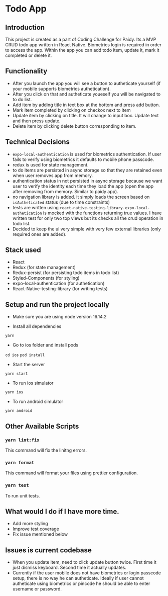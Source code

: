 # Todo App

## Introduction

This project is created as a part of Coding Challenge for Paidy.
Its a MVP CRUD todo app written in React Native. Biometrics login is required in order to access the app. Within the app you can add todo item, update it, mark it completed or delete it.

## Functionality

- After you launch the app you will see a button to autheticate yourself (if your mobile supports biometrics authetication).
- After you click on that and autheticate youeself you will be navigated to to do list.
- Add item by adding title in text box at the bottom and press add button.
- Mark item completed by clicking on checkox next to item
- Update item by clicking on title. It will change to input box. Update text and then press update.
- Delete item by clicking delete button corresponding to item.

## Technical Decisions

- `expo-local-authentication` is used for biometrics authentication. If user fails to verify using biometrics it defaults to mobile phone passcode.
- redux is used for state management.
- to do items are persisted in async storage so that they are retained even when user removes app from memory.
- authentication status in not persisted in async storage because we want user to verify the identity each time they load the app (open the app after removing from memory. Similar to paidy app).
- no navigation library is added. it simply loads the screen based on `isAutheticated` status (due to time constraints)
- tests are written using `react-native-testing-library`. `expo-local-authetication` is mocked with the functions returning true values. I have written test for only two top views but its checks all the crud operation in todo list.
- Decided to keep the ui very simple with very few external libraries (only required ones are added).

## Stack used

- React
- Redux (for state management)
- Redux-persist (for persisting todo items in todo list)
- Styled-Components (for styling)
- expo-local-authentication (for authetication)
- React-Native-testing-library (for writing tests)

## Setup and run the project locally

- Make sure you are using node version 16.14.2

- Install all dependencies

`yarn`

- Go to ios folder and install pods

`cd ios`
`pod install`

- Start the server

`yarn start`

- To run ios simulator

`yarn ios`

- To run android simulator

`yarn android`

## Other Available Scripts

### `yarn lint:fix`

This command will fix the linitng errors.

### `yarn format`

This command will format your files using prettier configuration.

### `yarn test`

To run unit tests.

## What would I do if I have more time.

- Add more styling
- Improve test coverage
- Fix issue mentioned below

## Issues is current codebase

- When you update item, need to click update button twice. First time it just dismiss keyboard. Second time it actually updates.
- Currently if the user mobile does not have biometrics or login passcode setup, there is no way he can autheticate.
  Ideally if user cannot autheticate using biometrics or pincode he should be able to enter username or password.
